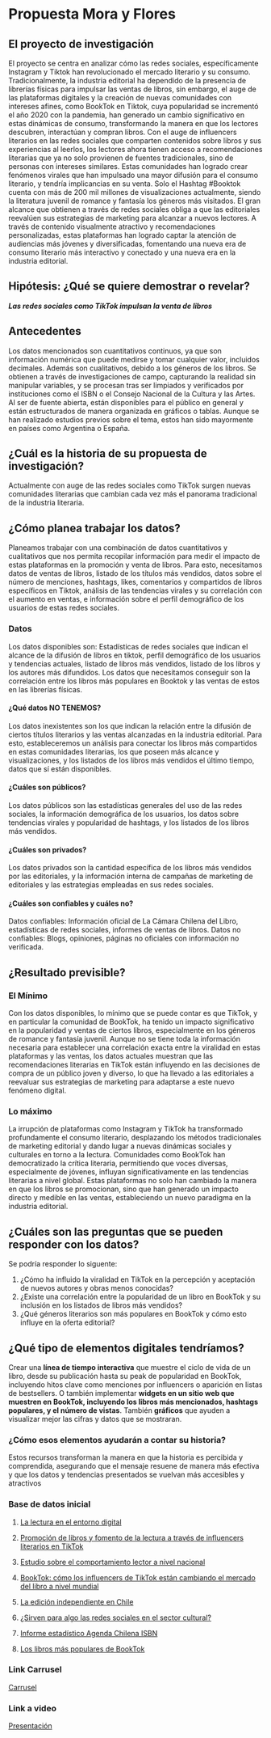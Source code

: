 # Propuesta Mora y Flores
## El proyecto de investigación 
El proyecto se centra en analizar cómo las redes sociales, específicamente Instagram y Tiktok han revolucionado el mercado literario y su consumo. Tradicionalmente, la industria editorial ha dependido de la presencia de librerías físicas para impulsar las ventas de libros, sin embargo, el auge de las plataformas digitales y la creación de nuevas comunidades con intereses afines, como BookTok en Tiktok, cuya popularidad se incrementó el año 2020 con la pandemia, han generado un cambio significativo en estas dinámicas de consumo, transformando la manera en que los lectores descubren, interactúan y compran libros.
Con el auge de influencers literarios en las redes sociales que comparten contenidos sobre libros y sus experiencias al leerlos, los lectores ahora tienen acceso a recomendaciones literarias que ya no solo provienen de fuentes tradicionales, sino de personas con intereses similares. Estas comunidades han logrado crear fenómenos virales que han impulsado una mayor difusión para el consumo literario, y tendría implicancias en su venta. Solo el Hashtag #Booktok cuenta con más de 200 mil millones de visualizaciones actualmente, siendo la literatura juvenil de romance y fantasía los géneros más visitados. El gran alcance que obtienen a través de redes sociales obliga a que las editoriales reevalúen sus estrategias de marketing para alcanzar a nuevos lectores.
A través de contenido visualmente atractivo y recomendaciones personalizadas, estas plataformas han logrado captar la atención de audiencias más jóvenes y diversificadas, fomentando una nueva era de consumo literario más interactivo y conectado y una nueva era en la industria editorial.

## Hipótesis: ¿Qué se quiere demostrar o revelar?
_**Las redes sociales como TikTok impulsan la venta de libros**_ 
## Antecedentes 
Los datos mencionados son cuantitativos continuos, ya que son información numérica que puede medirse y tomar cualquier valor, incluidos decimales. Además son cualitativos, debido a los géneros de los libros.  Se obtienen a través de investigaciones de campo, capturando la realidad sin manipular variables, y se procesan tras ser limpiados y verificados por instituciones como el ISBN o el Consejo Nacional de la Cultura y las Artes. Al ser de fuente abierta, están disponibles para el público en general y están estructurados de manera organizada en gráficos o tablas. Aunque se han realizado estudios previos sobre el tema, estos han sido mayormente en países como Argentina o España.

## ¿Cuál es la historia de su propuesta de investigación? 
Actualmente con auge de las redes sociales como TikTok surgen nuevas comunidades literarias que cambian cada vez más el panorama tradicional de la industria literaria.
## ¿Cómo planea trabajar los datos? 
Planeamos trabajar con una combinación de datos cuantitativos y cualitativos que nos permita recopilar información para medir el impacto de estas plataformas en la promoción y venta de libros. Para esto, necesitamos datos de ventas de libros, listado de los títulos más vendidos, datos sobre el número de menciones, hashtags, likes, comentarios y compartidos de libros específicos en Tiktok, análisis de las tendencias virales y su correlación con el aumento en ventas, e información sobre el perfil demográfico de los usuarios de estas redes sociales.
### Datos 
Los datos disponibles son: Estadísticas de redes sociales que indican el alcance de la difusión de libros en tiktok, perfil demográfico de los usuarios y tendencias actuales, listado de libros más vendidos, listado de los libros y los autores más difundidos. 
Los datos que necesitamos conseguir son la correlación entre los libros más populares en Booktok y las ventas de estos en las librerías físicas. 

#### ¿Qué datos **NO** TENEMOS?
 Los datos inexistentes son los que indican la relación entre la difusión de ciertos títulos literarios y las ventas alcanzadas en la industria editorial. Para esto, estableceremos un análisis para conectar los libros más compartidos en estas comunidades literarias, los que poseen más alcance y visualizaciones, y los listados de los libros más vendidos el último tiempo, datos que sí están disponibles. 
#### ¿Cuáles son públicos?
Los datos públicos son las estadísticas generales del uso de las redes sociales, la información demográfica de los usuarios, los datos sobre tendencias virales y popularidad de hashtags, y los listados de los libros más vendidos. 
#### ¿Cuáles son privados? 
Los datos privados son la cantidad específica de los libros más vendidos por las editoriales, y la información interna de campañas de marketing de editoriales y las estrategias empleadas en sus redes sociales.
#### ¿Cuáles son confiables y cuáles no?
Datos confiables: Información oficial de La Cámara Chilena del Libro, estadísticas de redes sociales, informes de ventas de libros.
Datos no confiables: Blogs, opiniones, páginas no oficiales con información no verificada. 

## ¿Resultado previsible? 
### El Mínimo 
Con los datos disponibles, lo mínimo que se puede contar es que TikTok, y en particular la comunidad de BookTok, ha tenido un impacto significativo en la popularidad y ventas de ciertos libros, especialmente en los géneros de romance y fantasía juvenil. Aunque no se tiene toda la información necesaria para establecer una correlación exacta entre la viralidad en estas plataformas y las ventas, los datos actuales muestran que las recomendaciones literarias en TikTok están influyendo en las decisiones de compra de un público joven y diverso, lo que ha llevado a las editoriales a reevaluar sus estrategias de marketing para adaptarse a este nuevo fenómeno digital.

### Lo máximo
La irrupción de plataformas como Instagram y TikTok ha transformado profundamente el consumo literario, desplazando los métodos tradicionales de marketing editorial y dando lugar a nuevas dinámicas sociales y culturales en torno a la lectura. Comunidades como BookTok han democratizado la crítica literaria, permitiendo que voces diversas, especialmente de jóvenes, influyan significativamente en las tendencias literarias a nivel global. Estas plataformas no solo han cambiado la manera en que los libros se promocionan, sino que han generado un impacto directo y medible en las ventas, estableciendo un nuevo paradigma en la industria editorial.

## ¿Cuáles son las preguntas que se pueden responder con los datos?
Se podría responder lo siguente: 

1. ¿Cómo ha influido la viralidad en TikTok en la percepción y aceptación de nuevos autores y obras menos conocidas?
2. ¿Existe una correlación entre la popularidad de un libro en BookTok y su inclusión en los listados de libros más vendidos?
3. ¿Qué géneros literarios son más populares en BookTok y cómo esto influye en la oferta editorial?

## ¿Qué tipo de elementos digitales tendríamos?
Crear una **línea de tiempo interactiva** que muestre el ciclo de vida de un libro, desde su publicación hasta su peak de popularidad en BookTok, incluyendo hitos clave como menciones por influencers o aparición en listas de bestsellers. O también implementar **widgets en un sitio web que muestren en BookTok, incluyendo los libros más mencionados, hashtags populares, y el número de vistas**. También **gráficos** que ayuden a visualizar mejor las cifras y datos que se mostraran.

### ¿Cómo esos elementos ayudarán a contar su historia?
Estos recursos transforman la manera en que la historia es percibida y comprendida, asegurando que el mensaje resuene de manera más efectiva y que los datos y tendencias presentados se vuelvan más accesibles y atractivos

### Base de datos inicial
1. [La lectura en el entorno digital](https://www.scielo.cl/scielo.php?script=sci_arttext&pid=S0718-22952016000300002)
1. [Promoción de libros y fomento de la lectura a través de
influencers literarios en TikTok](https://rua.ua.es/dspace/bitstream/10045/144825/1/Segarra_Torres_2024_Ocnos_esp.pdf)
1. [Estudio sobre el comportamiento lector a nivel
nacional](https://www.cultura.gob.cl/wp-content/uploads/2013/04/Estudio-Comportamiento-Lector.pdf)
1. [BookTok: cómo los influencers de TikTok están cambiando el mercado del libro a nivel mundial](https://www.biobiochile.cl/noticias/artes-y-cultura/libros/2022/10/21/booktok-como-los-influencers-de-tiktok-estan-cambiando-el-mercado-del-libro-a-nivel-mundial.shtml)
1. [La edición independiente en Chile](https://www.cultura.gob.cl/politicas-culturales/wp-content/uploads/sites/2/2016/11/estudio-editoriales-independientes.pdf)
1. [¿Sirven para algo las redes  sociales en el sector cultural?](https://www.accioncultural.es/media/Default%20Files/activ/2014/Adj/Anuario_ACE_2014/8RedesSociales_JPen%CC%83a.pdf)

1.	[Informe estadístico Agenda Chilena ISBN](https://camaradellibro.cl/wp-content/uploads/2024/03/INFORME_2023_ISBN.pdf)
1. 	[Los libros más populares de BookTok](https://www.planetadelibros.com/seleccion-editorial/libros-booktok) 

### Link Carrusel
[Carrusel](https://www.canva.com/design/DAGPppb3GXM/7x_D1EhXrcwrmlASqlx8GA/edit?utm_content=DAGPppb3GXM&utm_campaign=designshare&utm_medium=link2&utm_source=sharebutton)

### Link a video 
[Presentación](https://youtu.be/1bnnNLbj2lU)
